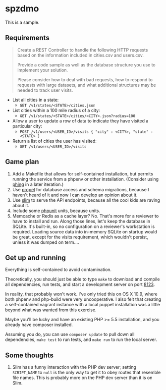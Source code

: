 spzdmo
======

This is a sample.

## Requirements

> Create a REST Controller to handle the following HTTP
> requests based on the information included in cities.csv
> and users.csv.
>
> Provide a code sample as well as the database
> structure you use to implement your solution.
>
> Please consider how to deal with bad requests, how to respond
> to requests with large datasets, and what additional structures
> may be needed to track user visits.

* List all cities in a state:
  - ``GET /v1/states/<STATE>/cities.json``
* List cities within a 100 mile radius of a city:
  - ``GET /v1/states/<STATE>/cities/<CITY>.json?radius=100``
* Allow a user to update a row of data to indicate they have
  visited a particular city:
  - ``POST /v1/users/<USER_ID>/visits
      {
        "city" : <CITY>,
        "state" : <STATE>
      }``
* Return a list of cities the user has visited:
  - ``GET /v1/users/<USER_ID>/visits``

## Game plan

1. Add a Makefile that allows for self-contained installation,
   but permits running the service from a phpenv or other
   installation. (Consider using [phing](http://www.phing.info)
   in a later iteration.)
2. Use [propel](http://propelorm.org) for database access and
   schema migrations, because I haven't heard of it and now
   I can develop an opinion about it.
3. Use [slim](http://www.slimframework.com) to serve the API
   endpoints, because all the cool kids are raving about it.
4. Include some [phpunit](http://phpunit.de) units, because units.
5. Memcache or Redis as a cache layer? No. That's more for a reviewer
   to have to install and run. Along those lines, let's keep the
   database in SQLite. It's built-in, so no configuration on
   a reviewer's workstation is required. Loading source data into
   in-memory SQLite on startup would be great, except for the visits
   requirement, which wouldn't persist, unless it was dumped on term....

## Get up and running

Everything is self-contained to avoid contamination.

Theoretically, you should just be able to type ``make`` to
download and compile all dependencies, run tests, and start
a development server on port [8123](http://localhost:8123).

In reality, that probably won't work. I've only tried this
on OS X 10.9, where both phpenv and php-build were very
uncooperative. I also felt that creating a self-contained
vagrant instance with a local puppet installation was a
little beyond what was wanted from this exercise.

Maybe you'll be lucky and have an existing PHP &gt;= 5.5
installation, and you already have composer installed.

Assuming you do, you can use ``composer update`` to pull
down all dependencies, ``make test`` to run tests, and
``make run`` to run the local server.

## Some thoughts

1. Slim has a funny interaction with the PHP dev server;
   setting ``SCRIPT_NAME`` to ``null`` is the only way to get
   it to obey routes that resemble file names. This is probably
   more on the PHP dev server than it is on Slim.

